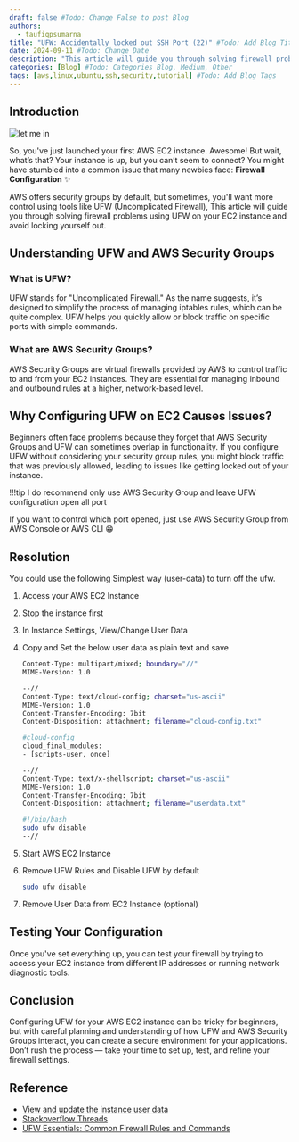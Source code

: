 ```yaml
---
draft: false #Todo: Change False to post Blog
authors: 
  - taufiqpsumarna
title: "UFW: Accidentally locked out SSH Port (22)" #Todo: Add Blog Title
date: 2024-09-11 #Todo: Change Date
description: "This article will guide you through solving firewall problems using UFW on your EC2 instance and avoid locking yourself out." #Todo: Add Short Description / Subtitle
categories: [Blog] #Todo: Categories Blog, Medium, Other
tags: [aws,linux,ubuntu,ssh,security,tutorial] #Todo: Add Blog Tags
---
```


## Introduction

![let me in](https://i.imgflip.com/933bdd.jpg)

So, you've just launched your first AWS EC2 instance.
Awesome! But wait, what’s that? Your instance is up, but you can’t seem to connect?
You might have stumbled into a common issue that many newbies face: __Firewall Configuration__ :sparkles:

AWS offers security groups by default, but sometimes, you'll want more control using tools like UFW (Uncomplicated Firewall),
This article will guide you through solving firewall problems using UFW on your EC2 instance and avoid locking yourself out.

## Understanding UFW and AWS Security Groups

### What is UFW?

UFW stands for "Uncomplicated Firewall." As the name suggests, it’s designed to simplify the process of managing iptables rules, which can be quite complex. UFW helps you quickly allow or block traffic on specific ports with simple commands.

### What are AWS Security Groups?

AWS Security Groups are virtual firewalls provided by AWS to control traffic to and from your EC2 instances. They are essential for managing inbound and outbound rules at a higher, network-based level.

## Why Configuring UFW on EC2 Causes Issues?

Beginners often face problems because they forget that AWS Security Groups and UFW can sometimes overlap in functionality.
If you configure UFW without considering your security group rules, you might block traffic that was previously allowed, leading to issues like getting locked out of your instance.

!!!tip
    I do recommend only use AWS Security Group and leave UFW configuration open all port

If you want to control which port opened, just use AWS Security Group from AWS Console or AWS CLI 😁

## Resolution

You could use the following Simplest way (user-data) to turn off the ufw.

1. Access your AWS EC2 Instance
2. Stop the instance first
3. In Instance Settings, View/Change User Data
4. Copy and Set the below user data as plain text and save

    ```bash
    Content-Type: multipart/mixed; boundary="//"
    MIME-Version: 1.0

    --//
    Content-Type: text/cloud-config; charset="us-ascii"
    MIME-Version: 1.0
    Content-Transfer-Encoding: 7bit
    Content-Disposition: attachment; filename="cloud-config.txt"

    #cloud-config
    cloud_final_modules:
    - [scripts-user, once]

    --//
    Content-Type: text/x-shellscript; charset="us-ascii"
    MIME-Version: 1.0
    Content-Transfer-Encoding: 7bit
    Content-Disposition: attachment; filename="userdata.txt"

    #!/bin/bash
    sudo ufw disable
    --//
    ```

5. Start AWS EC2 Instance
6. Remove UFW Rules and Disable UFW by default

    ```bash
    sudo ufw disable
    ```

7. Remove User Data from EC2 Instance (optional)

## Testing Your Configuration

Once you've set everything up, you can test your firewall by trying to access your EC2 instance from different IP addresses or running network diagnostic tools.

## Conclusion

Configuring UFW for your AWS EC2 instance can be tricky for beginners, but with careful planning and understanding of how UFW and AWS Security Groups interact, you can create a secure environment for your applications. Don’t rush the process — take your time to set up, test, and refine your firewall settings.

## Reference

- [View and update the instance user data](https://docs.aws.amazon.com/AWSEC2/latest/UserGuide/user-data.html#user-data-view-change)
- [Stackoverflow Threads](https://stackoverflow.com/a/46546525/15878247)
- [UFW Essentials: Common Firewall Rules and Commands](https://www.digitalocean.com/community/tutorials/ufw-essentials-common-firewall-rules-and-commands)
